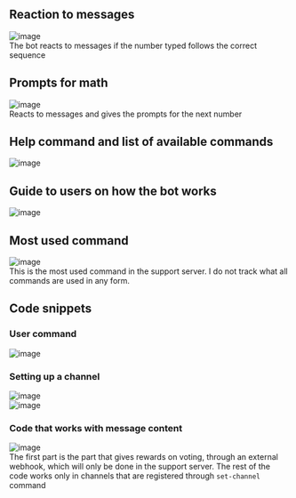 ## Reaction to messages  
![image](https://user-images.githubusercontent.com/96406256/163772720-6c773f29-7ef8-42f5-afd9-ae0508525278.png)  
The bot reacts to messages if the number typed follows the correct sequence

## Prompts for math  
![image](https://user-images.githubusercontent.com/96406256/163772878-81d70c89-906b-46ea-a10a-a1012270f42a.png)  
Reacts to messages and gives the prompts for the next number

## Help command and list of available commands  
![image](https://user-images.githubusercontent.com/96406256/163773033-bcc7957d-1a8f-4d4c-a9ef-a49e5e3a2155.png)  

## Guide to users on how the bot works  
![image](https://user-images.githubusercontent.com/96406256/163773087-03fe4304-db11-427b-a7bb-9c9b31b813c4.png)  

## Most used command  
![image](https://user-images.githubusercontent.com/96406256/163773291-8d2b1dcd-36c8-49c4-bb36-42d68908e2b8.png)  
This is the most used command in the support server. I do not track what all commands are used in any form.  

## Code snippets  
### User command  
![image](https://user-images.githubusercontent.com/96406256/163773524-2b896a6d-b18f-46a1-a26e-2d9acaacadaa.png)  

### Setting up a channel  
![image](https://user-images.githubusercontent.com/96406256/163773718-485ad26b-c1cc-439a-affd-0f1c2990c5f5.png)  
![image](https://user-images.githubusercontent.com/96406256/163773760-ec20a2e6-bbb9-4136-b9c9-6dd09ff6c21f.png)  

### Code that works with message content
![image](https://user-images.githubusercontent.com/96406256/163774234-4f7f25d5-a4bd-47f7-a560-606739f35fff.png)  
The first part is the part that gives rewards on voting, through an external webhook, which will only be done in the support server. The rest of the code works only in channels that are registered through `set-channel` command
